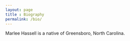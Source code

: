```yaml
---
layout: page
title : Biography
permalink: /bio/
---
```


<p>
Marlee Hassell is a native of Greensboro, North Carolina. 
</p>